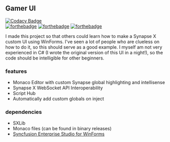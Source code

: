 ## Gamer UI  
[![Codacy Badge](https://api.codacy.com/project/badge/Grade/f8314254deae4879a0ccb686f4a0da0a)](https://app.codacy.com/app/lingress/gamer-ui?utm_source=github.com&utm_medium=referral&utm_content=lingress/gamer-ui&utm_campaign=Badge_Grade_Dashboard)  
[![forthebadge](https://forthebadge.com/images/badges/designed-in-ms-paint.svg)](https://forthebadge.com)
[![forthebadge](https://forthebadge.com/images/badges/made-with-c-sharp.svg)](https://forthebadge.com)
[![forthebadge](https://forthebadge.com/images/badges/mom-made-pizza-rolls.svg)](https://forthebadge.com)  

I made this project so that others could learn how to make a Synapse X custom UI using WinForms. I've seen a lot of people who are clueless on how to do it, so this should serve as a good example. I myself am not very experienced in C# (I wrote the original version of this UI in a night!), so the code should be intelligible for other beginners.  

### features

  * Monaco Editor with custom Synapse global highlighting and intellisense
  * Synapse X WebSocket API Interoperability
  * Script Hub
  * Automatically add custom globals on inject

### dependencies

  * SXLib
  * Monaco files (can be found in binary releases)
  * [Syncfusion Enterprise Studio for WinForms](https://www.syncfusion.com/products/communitylicense)
